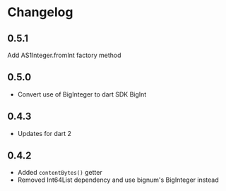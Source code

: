 # Changelog

## 0.5.1 

Add AS1Integer.fromInt factory method
 
## 0.5.0 

* Convert use of BigInteger to dart SDK BigInt

## 0.4.3 

* Updates for dart 2


## 0.4.2

* Added `contentBytes()` getter
* Removed Int64List dependency and use bignum's BigInteger instead
 
